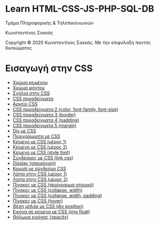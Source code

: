 <html>
<body>
<h1> Learn HTML-CSS-JS-PHP-SQL-DB</h1>
<p> Τμήμα Πληροφορικής & Τηλεπικοινωνιών </p>
<p> Κωνσταντίνος Σακκάς</p>
  <p>Copyright © 2020 Κωνσταντίνος Σακκάς. Με την επιφύλαξη παντός δικαιώματος</p>
  <h1></h1>

<h1>Εισαγωγή στην CSS</h1>
<ul>

<li><a href="./Code greek/style_color.html" target="_blank">Χρώμα κειμένου </a></li>
<li><a href="./Code greek/background_color.html" target="_blank">Χρώμα φόντου </a></li>
<li><a href="./Code greek/comment_in_css.html" target="_blank">Σχόλια στην CSS </a></li>
<li><a href="./Code greek/css.html" target="_blank">CSS παραδείγματα </a></li>
<li><a href="./Code greek/styles.css" target="_blank">Αρχείο CSS </a></li>
<li><a href="./Code greek/css2.html" target="_blank">CSS παραδείγματα 2 (color, font-family, font-size)</a></li>
<li><a href="./Code greek/css3.html" target="_blank">CSS παραδείγματα 3 (border)</a></li>
<li><a href="./Code greek/css4.html" target="_blank">CSS παραδείγματα 4 (padding) </a></li>
<li><a href="./Code greek/css5.html" target="_blank">CSS παραδείγματα 5 (margin) </a></li>
<li><a href="./Code greek/div_css.html" target="_blank">Div με CSS </a></li>
<li><a href="./Code greek/outline_css.html" target="_blank">Περιγράμματα με CSS </a></li>
<li><a href="./Code greek/text_css.html" target="_blank">Κείμενο με CSS (μέρος 1)</a></li>
<li><a href="./Code greek/text2_css.html" target="_blank">Κείμενο με CSS (μέρος 2)</a></li>
<li><a href="./Code greek/style_font.html" target="_blank">Κείμενο με CSS (style font)</a></li>
<li><a href="./Code greek/link_css.html" target="_blank">Σύνδεσμος με CSS (link css)</a></li>
<li><a href="./Code greek/display_css.html" target="_blank">Display (απεικόνιση)</a></li>
<li><a href="./Code greek/button_link_css.html" target="_blank">Κουμπί με σύνδεσμο CSS</a></li>
<li><a href="./Code greek/list_css.html" target="_blank">Λίστα στην CSS (μέρος 1)</a></li>
<li><a href="./Code greek/list2_css.html" target="_blank">Λίστα στην CSS (μέρος 2)</a></li>
<li><a href="./Code greek/table_css.html" target="_blank">Πίνακες με CSS (περίγραμμα ατομικό)</a></li>
<li><a href="./Code greek/table2_css.html" target="_blank">Πίνακες με CSS (collapse, width)</a></li>
<li><a href="./Code greek/table3_css.html" target="_blank">Πίνακες με CSS (collapse, width, padding)</a></li>
<li><a href="./Code greek/table4_css.html" target="_blank">Πίνακες με CSS (hover)</a></li>
<li><a href="./Code greek/position.html" target="_blank">Θέση μπλόκ με CSS (div position)</a></li>
<li><a href="./Code greek/img_float.html" target="_blank">Εικόνα σε κείμενο με CSS (img float)</a></li>
<li><a href="./Code greek/opacity.html" target="_blank">Θόλωμα εικόνας (opacity)</a></li>



</ul>
</body>
</html>

